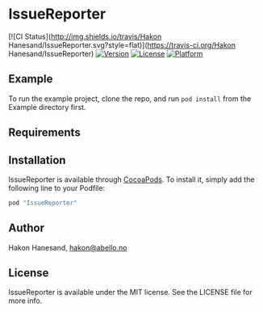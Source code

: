 # IssueReporter

[![CI Status](http://img.shields.io/travis/Hakon Hanesand/IssueReporter.svg?style=flat)](https://travis-ci.org/Hakon Hanesand/IssueReporter)
[![Version](https://img.shields.io/cocoapods/v/IssueReporter.svg?style=flat)](http://cocoapods.org/pods/IssueReporter)
[![License](https://img.shields.io/cocoapods/l/IssueReporter.svg?style=flat)](http://cocoapods.org/pods/IssueReporter)
[![Platform](https://img.shields.io/cocoapods/p/IssueReporter.svg?style=flat)](http://cocoapods.org/pods/IssueReporter)

## Example

To run the example project, clone the repo, and run `pod install` from the Example directory first.

## Requirements

## Installation

IssueReporter is available through [CocoaPods](http://cocoapods.org). To install
it, simply add the following line to your Podfile:

```ruby
pod "IssueReporter"
```

## Author

Hakon Hanesand, hakon@abello.no

## License

IssueReporter is available under the MIT license. See the LICENSE file for more info.
